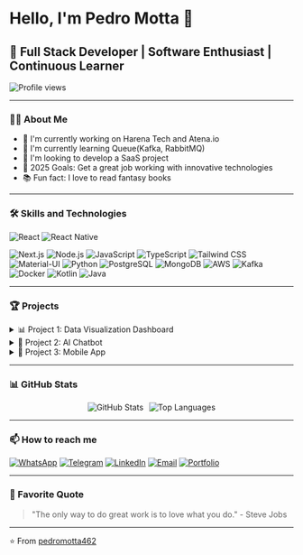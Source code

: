 # Hello, I'm Pedro Motta 👋

## 🚀 Full Stack Developer | Software Enthusiast | Continuous Learner

![Profile views](https://komarev.com/ghpvc/?username=pedromotta462&color=brightgreen)

---

### 🧑‍💻 About Me

- 🔭 I'm currently working on Harena Tech and Atena.io
- 🌱 I'm currently learning Queue(Kafka, RabbitMQ)
- 👯 I'm looking to develop a SaaS project
- 🎯 2025 Goals: Get a great job working with innovative technologies
- 📚 Fun fact: I love to read fantasy books

---

### 🛠 Skills and Technologies


![React](https://img.shields.io/badge/-React-61DAFB?style=flat-square&logo=react&logoColor=black)
![React Native](https://img.shields.io/badge/-React_Native-61DAFB?style=flat-square&logo=react&logoColor=black)

![Next.js](https://img.shields.io/badge/-Next.js-000000?style=flat-square&logo=next.js&logoColor=white)
![Node.js](https://img.shields.io/badge/-Node.js-339933?style=flat-square&logo=node.js&logoColor=white)
![JavaScript](https://img.shields.io/badge/-JavaScript-F7DF1E?style=flat-square&logo=javascript&logoColor=black)
![TypeScript](https://img.shields.io/badge/-TypeScript-3178C6?style=flat-square&logo=typescript&logoColor=white)
![Tailwind CSS](https://img.shields.io/badge/-Tailwind_CSS-38B2AC?style=flat-square&logo=tailwind-css&logoColor=white)
![Material-UI](https://img.shields.io/badge/-Material_UI-0081CB?style=flat-square&logo=material-ui&logoColor=white)
![Python](https://img.shields.io/badge/-Python-3776AB?style=flat-square&logo=python&logoColor=white)
![PostgreSQL](https://img.shields.io/badge/-PostgreSQL-336791?style=flat-square&logo=postgresql&logoColor=white)
![MongoDB](https://img.shields.io/badge/-MongoDB-47A248?style=flat-square&logo=mongodb&logoColor=white)
![AWS](https://img.shields.io/badge/-AWS-232F3E?style=flat-square&logo=amazon-aws&logoColor=white)
![Kafka](https://img.shields.io/badge/-Kafka-231F20?style=flat-square&logo=apache-kafka&logoColor=white)
![Docker](https://img.shields.io/badge/-Docker-2496ED?style=flat-square&logo=docker&logoColor=white)
![Kotlin](https://img.shields.io/badge/-Kotlin-7F52FF?style=flat-square&logo=Kotlin&logoColor=white)
![Java](https://img.shields.io/badge/-Java-ED8B00?style=flat-square&logo=Java&logoColor=white)

---

### 🏆 Projects

<details>
  <summary>📊 Project 1: Data Visualization Dashboard</summary>
  
  - Description: A real-time data visualization dashboard using React and D3.js
  - Tech Stack: React, D3.js, Node.js, Express, MongoDB
  - [GitHub Repo](https://github.com/yourusername/project1)
  - [Live Demo](https://project1-demo.com)
</details>

<details>
  <summary>🤖 Project 2: AI Chatbot</summary>
  
  - Description: An AI-powered chatbot using natural language processing
  - Tech Stack: Python, TensorFlow, Flask, React
  - [GitHub Repo](https://github.com/yourusername/project2)
  - [Live Demo](https://project2-demo.com)
</details>

<details>
  <summary>📱 Project 3: Mobile App</summary>
  
  - Description: A cross-platform mobile app for task management
  - Tech Stack: React Native, Redux, Firebase
  - [GitHub Repo](https://github.com/yourusername/project3)
  - [App Store Link](https://apps.apple.com/app/your-app)
</details>

---

### 📊 GitHub Stats

<div align="center" style="display: flex; flex-direction: row; justify-content: center; gap: 10px;">
  <img src="https://github-readme-stats.vercel.app/api?username=pedromotta462&show_icons=true&theme=radical" alt="GitHub Stats" />
  <img src="https://github-readme-stats.vercel.app/api/top-langs/?username=pedromotta462&layout=compact&theme=radical" alt="Top Languages" />
</div>

---

### 📫 How to reach me

[![WhatsApp](https://img.shields.io/badge/WhatsApp-25D366?style=flat-square&logo=whatsapp&logoColor=white)](https://contate.me/pedromotta)
[![Telegram](https://img.shields.io/badge/Telegram-2CA5E0?style=flat-square&logo=telegram&logoColor=white)](https://t.me/Pedro_Motta)
[![LinkedIn](https://img.shields.io/badge/-LinkedIn-0077B5?style=flat-square&logo=linkedin&logoColor=white)](https://www.linkedin.com/in/psvmotta/)
[![Email](https://img.shields.io/badge/-Email-D14836?style=flat-square&logo=gmail&logoColor=white)](mailto:psvmotta@gmail.com)
[![Portfolio](https://img.shields.io/badge/-Portfolio-000000?style=flat-square&logo=react&logoColor=white)](https://pmottawebsite.web.app)

---

### 💬 Favorite Quote

> "The only way to do great work is to love what you do." - Steve Jobs

---

⭐️ From [pedromotta462](https://github.com/pedromotta462)
  
  ##



